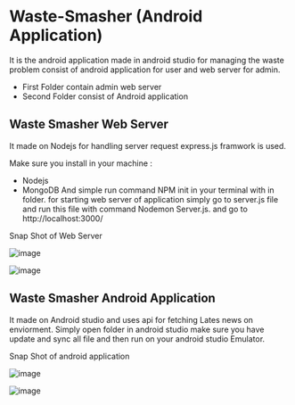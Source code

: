 # Waste-Smasher (Android Application)
It is the android application made in android studio for managing the waste problem consist of android application for user and web server for admin.
- First Folder contain admin web server
- Second Folder consist of Android application

## Waste Smasher Web Server
It made on Nodejs for handling server request express.js framwork is used.

Make sure you install in your machine : 
- Nodejs
- MongoDB
And simple run command NPM init in your terminal with in folder.
for starting web server of application simply go to server.js file and run this file with command Nodemon Server.js. and go to http://localhost:3000/


Snap Shot of Web Server

![image](https://user-images.githubusercontent.com/78980433/207036858-388257a7-842d-480e-a2fb-6d30c6aeb0f1.png)

![image](https://user-images.githubusercontent.com/78980433/207037262-5460f74a-91d9-4811-8dc8-979b3794b26f.png)


## Waste Smasher Android Application
It made on Android studio and uses api for fetching Lates news on enviorment.
Simply open folder in android studio make sure you have update and sync all file and then run on your android studio Emulator.

Snap Shot of android application

![image](https://user-images.githubusercontent.com/78980433/207039162-ae259567-6266-480d-b435-a07e0a918027.png)


![image](https://user-images.githubusercontent.com/78980433/207039249-5fc544e1-2f18-4ea7-be36-cc2cb3ff8527.png)




